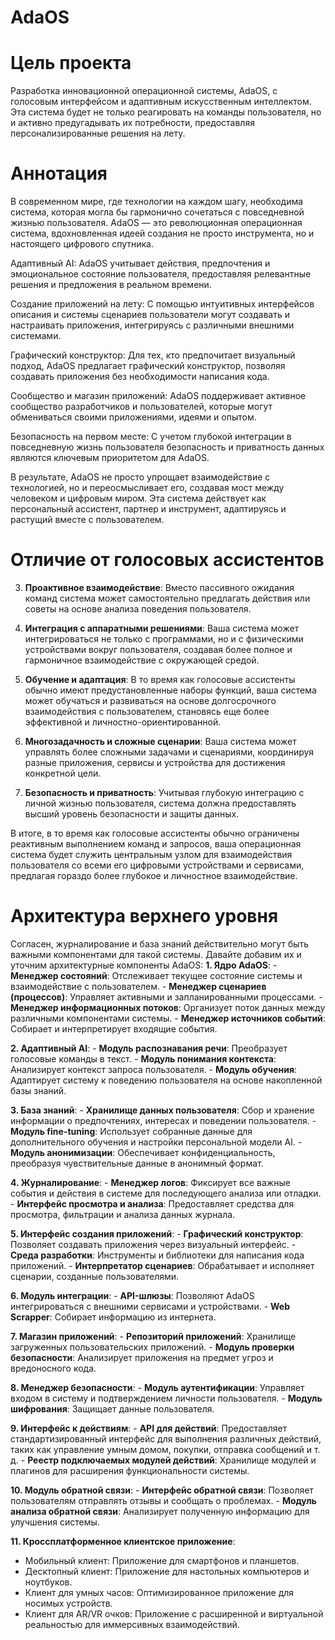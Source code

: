 # AdaOS

# Цель проекта
Разработка инновационной операционной системы, AdaOS, с голосовым интерфейсом и адаптивным искусственным интеллектом. Эта система будет не только реагировать на команды пользователя, но и активно предугадывать их потребности, предоставляя персонализированные решения на лету.

# Аннотация

В современном мире, где технологии на каждом шагу, необходима система, которая могла бы гармонично сочетаться с повседневной жизнью пользователя. AdaOS — это революционная операционная система, вдохновленная идеей создания не просто инструмента, но и настоящего цифрового спутника.

Адаптивный AI: AdaOS учитывает действия, предпочтения и эмоциональное состояние пользователя, предоставляя релевантные решения и предложения в реальном времени.

Создание приложений на лету: С помощью интуитивных интерфейсов описания и системы сценариев пользователи могут создавать и настраивать приложения, интегрируясь с различными внешними системами.

Графический конструктор: Для тех, кто предпочитает визуальный подход, AdaOS предлагает графический конструктор, позволяя создавать приложения без необходимости написания кода.

Сообщество и магазин приложений: AdaOS поддерживает активное сообщество разработчиков и пользователей, которые могут обмениваться своими приложениями, идеями и опытом.

Безопасность на первом месте: С учетом глубокой интеграции в повседневную жизнь пользователя безопасность и приватность данных являются ключевым приоритетом для AdaOS.

В результате, AdaOS не просто упрощает взаимодействие с технологией, но и переосмысливает его, создавая мост между человеком и цифровым миром. Эта система действует как персональный ассистент, партнер и инструмент, адаптируясь и растущий вместе с пользователем.

# Отличие от голосовых ассистентов

3. **Проактивное взаимодействие**: Вместо пассивного ожидания команд система может самостоятельно предлагать действия или советы на основе анализа поведения пользователя.

4. **Интеграция с аппаратными решениями**: Ваша система может интегрироваться не только с программами, но и с физическими устройствами вокруг пользователя, создавая более полное и гармоничное взаимодействие с окружающей средой.

5. **Обучение и адаптация**: В то время как голосовые ассистенты обычно имеют предустановленные наборы функций, ваша система может обучаться и развиваться на основе долгосрочного взаимодействия с пользователем, становясь еще более эффективной и личностно-ориентированной.

6. **Многозадачность и сложные сценарии**: Ваша система может управлять более сложными задачами и сценариями, координируя разные приложения, сервисы и устройства для достижения конкретной цели.

7. **Безопасность и приватность**: Учитывая глубокую интеграцию с личной жизнью пользователя, система должна предоставлять высший уровень безопасности и защиты данных.

В итоге, в то время как голосовые ассистенты обычно ограничены реактивным выполнением команд и запросов, ваша операционная система будет служить центральным узлом для взаимодействия пользователя со всеми его цифровыми устройствами и сервисами, предлагая гораздо более глубокое и личностное взаимодействие.

# Архитектура верхнего уровня

Согласен, журналирование и база знаний действительно могут быть важными компонентами для такой системы. Давайте добавим их и уточним архитектурные компоненты AdaOS:
**1. Ядро AdaOS**:
    - **Менеджер состояний**: Отслеживает текущее состояние системы и взаимодействие с пользователем.
    - **Менеджер сценариев (процессов)**: Управляет активными и запланированными процессами.
    - **Менеджер информационных потоков**: Организует поток данных между различными компонентами системы.
    - **Менеджер источников событий**: Собирает и интерпретирует входящие события.

**2. Адаптивный AI**:
    - **Модуль распознавания речи**: Преобразует голосовые команды в текст.
    - **Модуль понимания контекста**: Анализирует контекст запроса пользователя.
    - **Модуль обучения**: Адаптирует систему к поведению пользователя на основе накопленной базы знаний.

**3. База знаний**:
    - **Хранилище данных пользователя**: Сбор и хранение информации о предпочтениях, интересах и поведении пользователя.
    - **Модуль fine-tuning**: Использует собранные данные для дополнительного обучения и настройки персональной модели AI.
    - **Модуль анонимизации**: Обеспечивает конфиденциальность, преобразуя чувствительные данные в анонимный формат.

**4. Журналирование**:
    - **Менеджер логов**: Фиксирует все важные события и действия в системе для последующего анализа или отладки.
    - **Интерфейс просмотра и анализа**: Предоставляет средства для просмотра, фильтрации и анализа данных журнала.

**5. Интерфейс создания приложений**:
    - **Графический конструктор**: Позволяет создавать приложения через визуальный интерфейс.
    - **Среда разработки**: Инструменты и библиотеки для написания кода приложений.
    - **Интерпретатор сценариев**: Обрабатывает и исполняет сценарии, созданные пользователями.

**6. Модуль интеграции**:
    - **API-шлюзы**: Позволяют AdaOS интегрироваться с внешними сервисами и устройствами.
    - **Web Scrapper**: Собирает информацию из интернета.

**7. Магазин приложений**:
    - **Репозиторий приложений**: Хранилище загруженных пользовательских приложений.
    - **Модуль проверки безопасности**: Анализирует приложения на предмет угроз и вредоносного кода.

**8. Менеджер безопасности**:
    - **Модуль аутентификации**: Управляет входом в систему и подтверждением личности пользователя.
    - **Модуль шифрования**: Защищает данные пользователя.

**9. Интерфейс к действиям**:
    - **API для действий**: Предоставляет стандартизированный интерфейс для выполнения различных действий, таких как управление умным домом, покупки, отправка сообщений и т. д.
    - **Реестр подключаемых модулей действий**: Хранилище модулей и плагинов для расширения функциональности системы.

**10. Модуль обратной связи**:
    - **Интерфейс обратной связи**: Позволяет пользователям отправлять отзывы и сообщать о проблемах.
    - **Модуль анализа обратной связи**: Анализирует полученную информацию для улучшения системы.

**11. Кроссплатформенное клиентское приложение**:
- Мобильный клиент: Приложение для смартфонов и планшетов.
- Десктопный клиент: Приложение для настольных компьютеров и ноутбуков.
- Клиент для умных часов: Оптимизированное приложение для носимых устройств.
- Клиент для AR/VR очков: Приложение с расширенной и виртуальной реальностью для иммерсивных взаимодействий.
